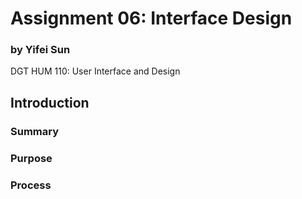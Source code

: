 # Assignment 06: Interface Design

### by Yifei Sun
DGT HUM 110: User Interface and Design

## Introduction
### Summary

### Purpose

### Process

